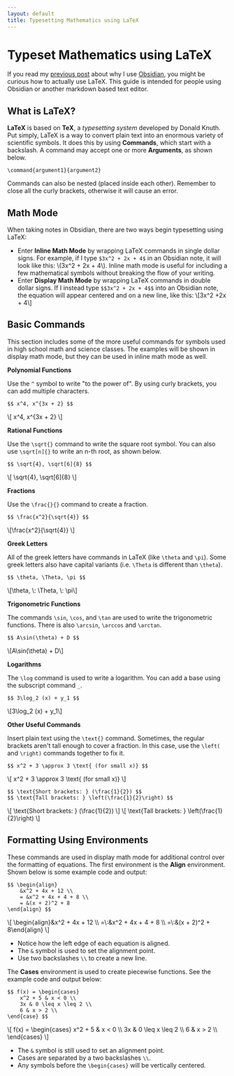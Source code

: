```yaml
---
layout: default
title: Typesetting Mathematics using LaTeX
---
```


# Typeset Mathematics using LaTeX

If you read my <a href="why-obsidian.html">previous post</a> about why I use <a href="https://obsidian.md/">Obsidian</a>, you might be curious how to actually use LaTeX. This guide is intended for people using Obsidian or another markdown based text editor.

## What is LaTeX?

**LaTeX** is based on **TeX**, a *typesetting system* developed by Donald Knuth. Put simply, LaTeX is a way to convert plain text into an enormous variety of scientific symbols. It does this by using **Commands**, which start with a backslash. A command may accept one or more **Arguments**, as shown below.

```
\command{argument1}{argument2}
```
Commands can also be nested (placed inside each other). Remember to close all the curly brackets, otherwise it will cause an error. 

## Math Mode

When taking notes in Obsidian, there are two ways begin typesetting using LaTeX:
- Enter **Inline Math Mode** by wrapping LaTeX commands in single dollar signs. For example, if I type `$3x^2 + 2x + 4$` in an Obsidian note, it will look like this: \\(3x^2 + 2x + 4\\). Inline math mode is useful for including a few mathematical symbols without breaking the flow of your writing.
- Enter **Display Math Mode** by wrapping LaTeX commands in double dollar signs. If I instead type `$$3x^2 + 2x + 4$$` into an Obsidian note, the equation will appear centered and on a new line, like this:
\\[3x^2 +2x + 4\\]

## Basic Commands 

This section includes some of the more useful commands for symbols used in high school math and science classes. The examples will be shown in display math mode, but they can be used in inline math mode as well.

**Polynomial Functions**

Use the `^` symbol to write "to the power of". By using curly brackets, you can add multiple characters.
```
$$ x^4, x^{3x + 2} $$
```
\\[ x^4, x^{3x + 2} \\]

**Rational Functions**

Use the `\sqrt{}` command to write the square root symbol. You can also use `\sqrt[n]{}` to write an n-th root, as shown below.
```
$$ \sqrt{4}, \sqrt[6]{8} $$
```
\\[ \sqrt{4}, \sqrt[6]{8} \\]

**Fractions**

Use the `\frac{}{}` command to create a fraction. 
```
$$ \frac{x^2}{\sqrt{4}} $$
```
\\[\frac{x^2}{\sqrt{4}} \\]

**Greek Letters**

All of the greek letters have commands in LaTeX (like `\theta` and `\pi`). Some greek letters also have capital variants (i.e. `\Theta` is different than `\theta`).
```
$$ \theta, \Theta, \pi $$
```
\\[\theta, \\: \Theta, \\: \pi\\]

**Trigonometric Functions**

The commands `\sin`, `\cos`, and `\tan` are used to write the trigonometric functions. There is also `\arcsin`, `\arccos` and `\arctan`.
```
$$ A\sin(\theta) + D $$
```
\\[A\sin(\theta) + D\\]

**Logarithms**

The `\log` command is used to write a logarithm. You can add a base using the subscript command `_`.
```
$$ 3\log_2 (x) + y_1 $$
```
\\[3\log\_2 (x) + y\_1\\]

**Other Useful Commands**

Insert plain text using the `\text{}` command. Sometimes, the regular brackets aren't tall enough to cover a fraction. In this case, use the `\left(` and `\right)` commands together to fix it.
```
$$ x^2 + 3 \approx 3 \text{ (for small x)} $$
```
\\[ x^2 + 3 \approx 3 \text{ (for small x)} \\]
```
$$ \text{Short brackets: } (\frac{1}{2}) $$
$$ \text{Tall brackets: } \left(\frac{1}{2}\right) $$
```
\\[ \text{Short brackets: } (\frac{1}{2}) \\]
\\[ \text{Tall brackets: } \left(\frac{1}{2}\right) \\]


## Formatting Using Environments

These commands are used in display math mode for additional control over the formatting of equations. The first environment is the **Align** environment. Shown below is some example code and output:
```
$$ \begin{align}
    &x^2 + 4x + 12 \\
    = &x^2 + 4x + 4 + 8 \\
    = &(x + 2)^2 + 8
\end{align} $$
```
\\[ \begin{align}&x^2 + 4x + 12 \\\\ =\\:&x^2 + 4x + 4 + 8 \\\\ =\\:&(x + 2)^2 + 8\end{align} \\]

- Notice how the left edge of each equation is aligned.
- The `&` symbol is used to set the alignment point. 
- Use two backslashes `\\` to create a new line.

The **Cases** environment is used to create piecewise functions. See the example code and output below:
```
$$ f(x) = \begin{cases}
    x^2 + 5 & x < 0 \\
    3x & 0 \leq x \leq 2 \\
    6 & x > 2 \\
\end{case} $$
```
\\[ f(x) = \begin{cases} x^2 + 5 & x < 0 \\\\ 3x & 0 \leq x \leq 2 \\\\ 6 & x > 2 \\\\ \end{cases} \\]

- The `&` symbol is still used to set an alignment point.
- Cases are separated by a two backslashes `\\`.
- Any symbols before the `\begin{cases}` will be vertically centered.


